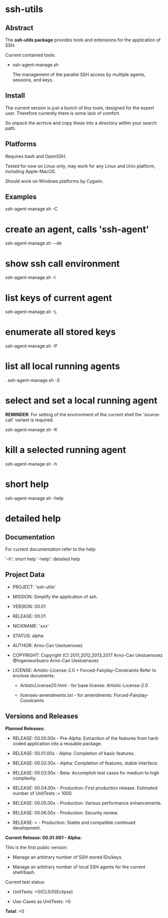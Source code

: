 ssh-utils
=========

Abstract
--------

The **ssh-utils package** provides tools and extensions for 
the application of SSH. 

Current contained tools:

* ssh-agent-manage.sh

  The management of the parallel SSH access 
  by multiple agents, sessions, and keys.

Install
-------

  The current version is just a bunch of tiny tools, 
  designed for the expert user. Therefore currently
  there is some lack of comfort.

  So unpack the archive and copy these into a 
  directory within your search path.

Platforms
---------

  Requires bash and OpenSSH.

  Tested for now on Linux only, may work for 
  any Linux and Unix platform, including 
  Apple-MacOS.

  Should work on Windows platforms by Cygwin.

Examples
--------

  ssh-agent-manage.sh -C
  # create an agent, calls 'ssh-agent'

  ssh-agent-manage.sh --de 
  # show ssh call environment

  ssh-agent-manage.sh -l   
  # list keys of current agent

  ssh-agent-manage.sh -L
  # enumerate all stored keys

  ssh-agent-manage.sh -P
  # list all local running agents

  . ssh-agent-manage.sh -S
  # select and set a local running agent 

  **REMINDER**:
    For setting of the environment of the current 
    shell the 'source-call' variant is required.

  ssh-agent-manage.sh -K
  # kill a selected running agent

  ssh-agent-manage.sh -h
  # short help

  ssh-agent-manage.sh -help
  # detailed help

Documentation
-------------

For current documentation refer to the help:

  '-h':     short help
  '-help':  detailed help

Project Data
------------

* PROJECT: 'ssh-utils'

* MISSION: Simplify the application of ssh.

* VERSION: 00.01

* RELEASE: 00.01

* NICKNAME: 'xxx'

* STATUS: alpha

* AUTHOR: Arno-Can Uestuensoez

* COPYRIGHT: Copyright (C) 2011,2012,2013,2017 Arno-Can Uestuensoez @Ingenieurbuero Arno-Can Uestuensoez

* LICENSE: Artistic-License-2.0 + Forced-Fairplay-Constraints
  Refer to enclose documents:

  *  ArtisticLicense20.html - for base license: Artistic-License-2.0

  *  licenses-amendments.txt - for amendments: Forced-Fairplay-Constraints

Versions and Releases
---------------------

**Planned Releases:**

* RELEASE: 00.00.00x - Pre-Alpha: Extraction of the features from hard-coded application into a reusable package.

* RELEASE: 00.01.00x - Alpha: Completion of basic features.

* RELEASE: 00.02.00x - Alpha: Completion of features, stable interface.

* RELEASE: 00.03.00x - Beta: Accomplish test cases for medium to high complexity.

* RELEASE: 00.04.00x - Production: First production release. Estimated number of UnitTests := 1000.

* RELEASE: 00.05.00x - Production: Various performance enhancements.

* RELEASE: 00.06.00x - Production: Security review.

* RELEASE: >         - Production: Stable and compatible continued development.

**Current Release: 00.01.001 - Alpha:**

This is the first public version:

* Manage an arbitrary number of SSH stored IDs/keys.

* Manage an arbitrary number of local SSH agents for 
  the current shell/bash.


Current test status:

* UnitTests: >0(CLI)/0(Eclipse)

* Use-Cases as UnitTests: >0

**Total**: >0

